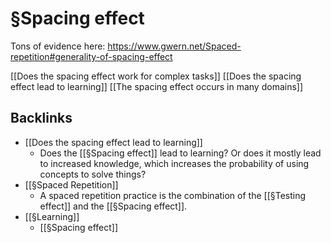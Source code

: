 # §Spacing effect
Tons of evidence here: https://www.gwern.net/Spaced-repetition#generality-of-spacing-effect

[[Does the spacing effect work for complex tasks]]
[[Does the spacing effect lead to learning]]
[[The spacing effect occurs in many domains]]

## Backlinks
* [[Does the spacing effect lead to learning]]
	* Does the [[§Spacing effect]] lead to learning? Or does it mostly lead to increased knowledge, which increases the probability of using concepts to solve things?
* [[§Spaced Repetition]]
	* A spaced repetition practice is the combination of the [[§Testing effect]] and the [[§Spacing effect]].
* [[§Learning]]
	* [[§Spacing effect]]

<!-- #Life -->

<!-- {BearID:DE9EA57B-CE20-4853-890B-6913619AE081-15756-000013031FB1A5D1} -->
